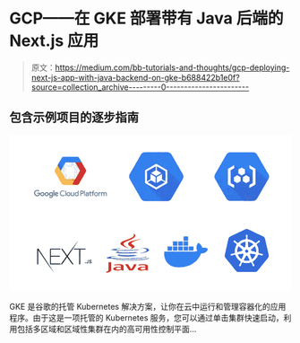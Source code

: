 # GCP——在 GKE 部署带有 Java 后端的 Next.js 应用

> 原文：<https://medium.com/bb-tutorials-and-thoughts/gcp-deploying-next-js-app-with-java-backend-on-gke-b688422b1e0f?source=collection_archive---------0----------------------->

## 包含示例项目的逐步指南

![](img/9f6d53f3989daf1dbf66304b04189964.png)

GKE 是谷歌的托管 Kubernetes 解决方案，让你在云中运行和管理容器化的应用程序。由于这是一项托管的 Kubernetes 服务，您可以通过单击集群快速启动，利用包括多区域和区域性集群在内的高可用性控制平面…